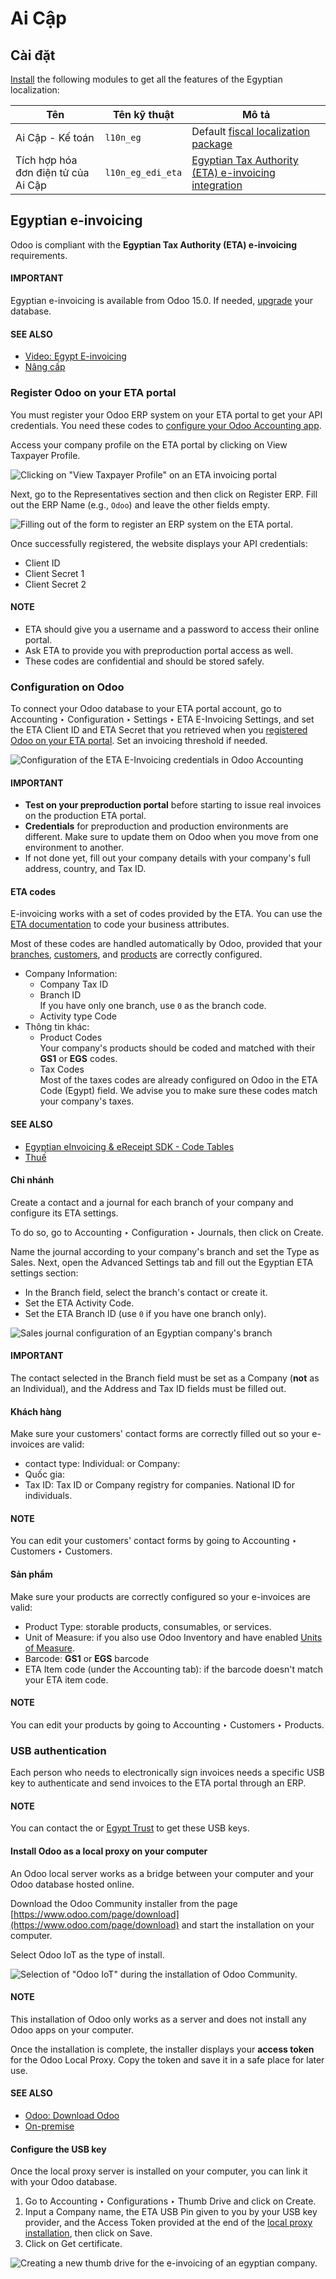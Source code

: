 # Ai Cập

<a id="egypt-installation"></a>

## Cài đặt

[Install](../../general/apps_modules.md#general-install) the following modules to get all the features of the Egyptian
localization:

| Tên                                 | Tên kỹ thuật      | Mô tả                                                                                           |
|-------------------------------------|-------------------|-------------------------------------------------------------------------------------------------|
| Ai Cập - Kế toán                    | `l10n_eg`         | Default [fiscal localization package](../fiscal_localizations.md#fiscal-localizations-packages) |
| Tích hợp hóa đơn điện tử của Ai Cập | `l10n_eg_edi_eta` | [Egyptian Tax Authority (ETA) e-invoicing integration](#egypt-e-invoicing)                      |

<a id="egypt-e-invoicing"></a>

## Egyptian e-invoicing

Odoo is compliant with the **Egyptian Tax Authority (ETA) e-invoicing** requirements.

#### IMPORTANT
Egyptian e-invoicing is available from Odoo 15.0. If needed, [upgrade](../../../administration/upgrade.md) your database.

#### SEE ALSO
- [Video: Egypt E-invoicing](https://www.youtube.com/watch?v=NXuBPLR4pVw)
- [Nâng cấp](../../../administration/upgrade.md)

<a id="egypt-e-invoicing-eta-portal"></a>

### Register Odoo on your ETA portal

You must register your Odoo ERP system on your ETA portal to get your API credentials. You need
these codes to [configure your Odoo Accounting app](#egypt-e-invoicing-configuration).

Access your company profile on the ETA portal by clicking on View Taxpayer Profile.

![Clicking on "View Taxpayer Profile" on an ETA invoicing portal](../../../.gitbook/assets/taxpayer-profile.png)

Next, go to the Representatives section and then click on Register ERP.
Fill out the ERP Name (e.g., `Odoo`) and leave the other fields empty.

![Filling out of the form to register an ERP system on the ETA portal.](../../../.gitbook/assets/add-erp-system.png)

Once successfully registered, the website displays your API credentials:

- Client ID
- Client Secret 1
- Client Secret 2

#### NOTE
- ETA should give you a username and a password to access their online portal.
- Ask ETA to provide you with preproduction portal access as well.
- These codes are confidential and should be stored safely.

<a id="egypt-e-invoicing-configuration"></a>

### Configuration on Odoo

To connect your Odoo database to your ETA portal account, go to Accounting ‣
Configuration ‣ Settings ‣ ETA E-Invoicing Settings, and set the ETA Client ID and
ETA Secret that you retrieved when you [registered Odoo on your ETA portal](#egypt-e-invoicing-eta-portal). Set an invoicing threshold if needed.

![Configuration of the ETA E-Invoicing credentials in Odoo Accounting](../../../.gitbook/assets/eta-api-integration.png)

#### IMPORTANT
- **Test on your preproduction portal** before starting to issue real invoices on the production
  ETA portal.
- **Credentials** for preproduction and production environments are different. Make sure to
  update them on Odoo when you move from one environment to another.
- If not done yet, fill out your company details with your company's full address, country, and
  Tax ID.

<a id="egypt-e-invoicing-eta-codes"></a>

#### ETA codes

E-invoicing works with a set of codes provided by the ETA. You can use the [ETA documentation](https://sdk.preprod.invoicing.eta.gov.eg/codes/) to code your business attributes.

Most of these codes are handled automatically by Odoo, provided that your [branches](#egypt-e-invoicing-branches), [customers](#egypt-e-invoicing-customers), and [products](#egypt-e-invoicing-products) are correctly configured.

- Company Information:
  - Company Tax ID
  - Branch ID
    <br/>
    If you have only one branch, use `0` as the branch code.
    <br/>
  - Activity type Code
- Thông tin khác:
  - Product Codes
    <br/>
    Your company's products should be coded and matched with their **GS1** or **EGS** codes.
    <br/>
  - Tax Codes
    <br/>
    Most of the taxes codes are already configured on Odoo in the ETA Code (Egypt)
    field. We advise you to make sure these codes match your company's taxes.
    <br/>

#### SEE ALSO
- [Egyptian eInvoicing & eReceipt SDK - Code Tables](https://sdk.preprod.invoicing.eta.gov.eg/codes/)
- [Thuế](../accounting/taxes.md)

<a id="egypt-e-invoicing-branches"></a>

#### Chi nhánh

Create a contact and a journal for each branch of your company and configure its ETA settings.

To do so, go to Accounting ‣ Configuration ‣ Journals, then click on
Create.

Name the journal according to your company's branch and set the Type as
Sales. Next, open the Advanced Settings tab and fill out the
Egyptian ETA settings section:

- In the Branch field, select the branch's contact or create it.
- Set the ETA Activity Code.
- Set the ETA Branch ID (use `0` if you have one branch only).

![Sales journal configuration of an Egyptian company's branch](../../../.gitbook/assets/branch-journal.png)

#### IMPORTANT
The contact selected in the Branch field must be set as a Company
(**not** as an Individual), and the Address and Tax ID fields
must be filled out.

<a id="egypt-e-invoicing-customers"></a>

#### Khách hàng

Make sure your customers' contact forms are correctly filled out so your e-invoices are valid:

- contact type: Individual: or Company:
- Quốc gia:
- Tax ID: Tax ID or Company registry for companies. National ID for individuals.

#### NOTE
You can edit your customers' contact forms by going to Accounting ‣ Customers
‣ Customers.

<a id="egypt-e-invoicing-products"></a>

#### Sản phẩm

Make sure your products are correctly configured so your e-invoices are valid:

- Product Type: storable products, consumables, or services.
- Unit of Measure: if you also use Odoo Inventory and have enabled [Units of
  Measure](../../inventory_and_mrp/inventory/product_management/configure/uom.md).
- Barcode: **GS1** or **EGS** barcode
- ETA Item code (under the Accounting tab): if the barcode doesn't
  match your ETA item code.

#### NOTE
You can edit your products by going to Accounting ‣ Customers ‣ Products.

<a id="egypt-e-invoicing-usb-authentication"></a>

### USB authentication

Each person who needs to electronically sign invoices needs a specific USB key to authenticate and
send invoices to the ETA portal through an ERP.

#### NOTE
You can contact the  or [Egypt Trust](https://www.egypttrust.com/) to get these USB keys.

<a id="egypt-e-invoicing-local-proxy"></a>

#### Install Odoo as a local proxy on your computer

An Odoo local server works as a bridge between your computer and your Odoo database hosted online.

Download the Odoo Community installer from the page [https://www.odoo.com/page/download](https://www.odoo.com/page/download) and start the
installation on your computer.

Select Odoo IoT as the type of install.

![Selection of "Odoo IoT" during the installation of Odoo Community.](../../../.gitbook/assets/install-odoo-local-proxy.png)

#### NOTE
This installation of Odoo only works as a server and does not install any Odoo apps on your
computer.

Once the installation is complete, the installer displays your **access token** for the Odoo Local
Proxy. Copy the token and save it in a safe place for later use.

#### SEE ALSO
- [Odoo: Download Odoo](https://www.odoo.com/page/download)
- [On-premise](../../../administration/on_premise.md)

<a id="egypt-e-invoicing-usb-configuration"></a>

#### Configure the USB key

Once the local proxy server is installed on your computer, you can link it with your Odoo database.

1. Go to Accounting ‣ Configurations ‣ Thumb Drive and click on
   Create.
2. Input a Company name, the ETA USB Pin given to you by your USB key
   provider, and the Access Token provided at the end of the [local proxy
   installation](#egypt-e-invoicing-local-proxy), then click on Save.
3. Click on Get certificate.

![Creating a new thumb drive for the e-invoicing of an egyptian company.](../../../.gitbook/assets/thumb-drive.png)

